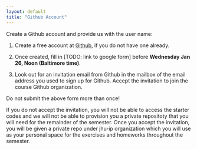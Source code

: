 ```yaml
---
layout: default
title: "Github Account"
---
```


Create a Github account and provide us with the user name:

1. Create a free account at <a href="https://github.com/join">Github</a>, if you do not have one already.

2. Once created, fill in [TODO: link to google form] before **Wednesday Jan 26, Noon (Baltimore time)**. 

3. Look out for an invitation email from Github in the mailbox of the email address you used to sign up for Github. Accept the invitation to join the course Github organization.

<div class='caution'>
<p>Do not submit the above form more than once!</p>
</div>

<div class='caution'>
<p>If you do not accept the invitation, you will not be able to access the starter codes and we will not be able to provision you a private repositoty that you will need for the remainder of the semester. Once you accept the invitation, you will be given a private repo under jhu-ip organization which you will use as your personal space for the exercises and homeworks throughout the semester.</p>
</div>


<!--
<a href="https://docs.google.com/forms/d/1EIZ324B6MTT5MxPhhSVyQ-JcRixtU7fRC3c635zeU6s/" target="_blank">this form</a>
-->

